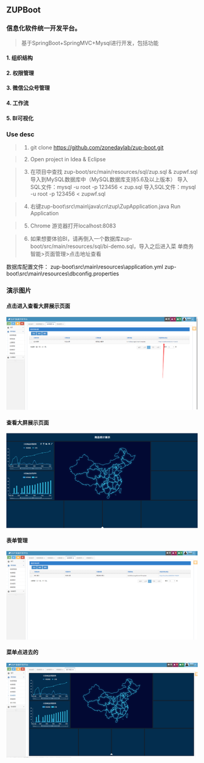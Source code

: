 ## ZUPBoot
### 信息化软件统一开发平台。

> 基于SpringBoot+SpringMVC+Mysql进行开发，包括功能

#### 1. 组织结构

#### 2. 权限管理

#### 3. 微信公众号管理

#### 4. 工作流

#### 5. BI可视化

### Use desc

> 1. git clone https://github.com/zonedaylab/zup-boot.git

> 2. Open project in Idea & Eclipse

> 3. 在项目中查找 zup-boot/src/main/resources/sql/zup.sql & zupwf.sql
导入到MySQL数据库中（MySQL数据库支持5.6及以上版本）
    导入SQL文件：mysql -u root -p 123456 < zup.sql
    导入SQL文件：mysql -u root -p 123456 < zupwf.sql
    
> 4. 右键zup-boot\src\main\java\cn\zup\ZupApplication.java Run Application

> 5. Chrome 游览器打开localhost:8083

> 6. 如果想要体验BI，请再倒入一个数据库zup-boot/src/main/resources/sql/bi-demo.sql，导入之后进入菜 单商务智能>页面管理>点击地址查看

数据库配置文件：
zup-boot\src\main\resources\application.yml
zup-boot\src\main\resources\dbconfig.properties

### 演示图片
#### 点击进入查看大屏展示页面
![](img/dianjijinru.png)
#### 查看大屏展示页面
![](img/tubiaozhanshi.png)
#### 表单管理
![](img/biaodan.png)
#### 菜单点进去的
![](img/caidanyanshi2.png)

